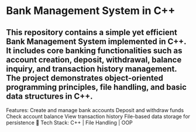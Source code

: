 

# Bank Management System in C++

## This repository contains a simple yet efficient Bank Management System implemented in C++. It includes core banking functionalities such as account creation, deposit, withdrawal, balance inquiry, and transaction history management. The project demonstrates object-oriented programming principles, file handling, and basic data structures in C++.

Features:
Create and manage bank accounts
Deposit and withdraw funds
Check account balance
View transaction history
File-based data storage for persistence
🔹 Tech Stack: C++ | File Handling | OOP
